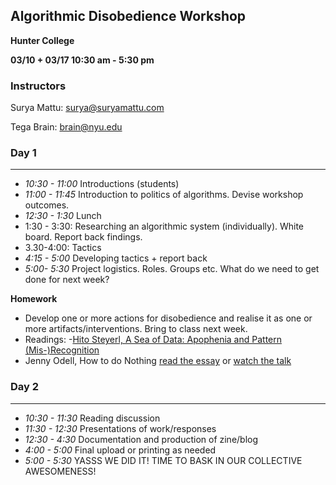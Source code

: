 ## Algorithmic Disobedience Workshop

**Hunter College**

**03/10 + 03/17 10:30 am - 5:30 pm**



### Instructors

Surya Mattu: surya@suryamattu.com

Tega Brain: brain@nyu.edu



###  Day 1

---



- *10:30 - 11:00* Introductions (students)
- *11:00 - 11:45* Introduction to politics of algorithms. Devise workshop outcomes.
- *12:30 - 1:30* Lunch
- 1:30 - 3:30: Researching an algorithmic system (individually). White board. Report back findings.
- 3.30-4:00: Tactics 
- *4:15 - 5:00*  Developing tactics + report back
- *5:00- 5:30* Project logistics. Roles. Groups etc. What do we need to get done for next week? 
  
**Homework**  
- Develop one or more actions for disobedience and realise it as one or more artifacts/interventions. Bring to class next week. 
- Readings:
 -[Hito Steyerl, A Sea of Data: Apophenia and Pattern (Mis-)Recognition](https://drive.google.com/file/d/0B8pZRjIECCvPVUIxcmQtQmw3TjQ/view?usp=sharing)
 - Jenny Odell, How to do Nothing [read the essay](https://medium.com/@the_jennitaur/how-to-do-nothing-57e100f59bbb) or [watch the talk](https://www.youtube.com/watch?v=mNRqswoCVcM)

### Day 2

---

- *10:30 - 11:30* Reading discussion
- *11:30 - 12:30* Presentations of work/responses
- *12:30 - 4:30* Documentation and production of zine/blog
- *4:00 - 5:00* Final upload or printing as needed
- *5:00 - 5:30* YASSS WE DID IT! TIME TO BASK IN OUR COLLECTIVE AWESOMENESS!
